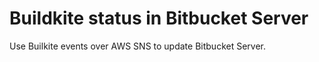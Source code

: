 # Buildkite status in Bitbucket Server

Use Builkite events over AWS SNS to update Bitbucket Server.
